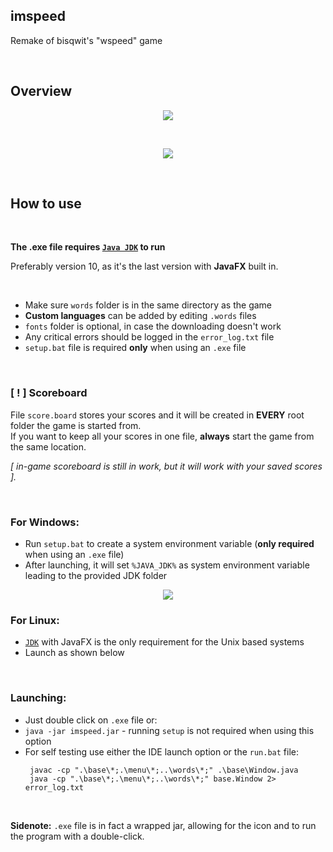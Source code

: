 ## imspeed
Remake of bisqwit's "wspeed" game

<br>

## Overview

<p align="center">
  <img width="auto" height="auto" src="https://user-images.githubusercontent.com/25122875/80863852-34099580-8c7f-11ea-9833-25b7a4fcdfa6.jpg">
</p>

<br>

<p align="center">
  <img width="auto" height="auto" src="https://user-images.githubusercontent.com/25122875/80805576-b11e0780-8bb8-11ea-9c77-81396409e225.jpg">
</p>

<br>


## How to use

<br>

**The .exe file requires [`Java JDK`](https://bit.ly/imspeedJDK2) to run**

Preferably version 10, as it's the last version with **JavaFX** built in.

<br>

* Make sure `words` folder is in the same directory as the game
* **Custom languages** can be added by editing `.words` files
* `fonts` folder is optional, in case the downloading doesn't work
* Any critical errors should be logged in the `error_log.txt` file
* `setup.bat` file is required **only** when using an `.exe` file

<br>

### [ ! ] Scoreboard
File `score.board` stores your scores and it will be created in **EVERY** root folder the game is started from.  
If you want to keep all your scores in one file, **always** start the game from the same location.

*[ in-game scoreboard is still in work, but it will work with your saved scores ].*

<br>

### For Windows:

* Run `setup.bat` to create a system environment variable (**only required** when using an `.exe` file)
* After launching, it will set `%JAVA_JDK%` as system environment variable leading to the provided JDK folder <br>
<p align="center">
  <img width="auto" height="auto" src="https://user-images.githubusercontent.com/25122875/79079528-febcf800-7d0f-11ea-8b74-f6a81d506af0.jpg">
</p>

### For Linux:

* [`JDK`](https://bit.ly/imspeedJDK2) with JavaFX is the only requirement for the Unix based systems
* Launch as shown below

<br>

### Launching:
  * Just double click on `.exe` file or:
  * `java -jar imspeed.jar` - running `setup` is not required when using this option
  * For self testing use either the IDE launch option or the `run.bat` file: <br>
    ```batch
     javac -cp ".\base\*;.\menu\*;..\words\*;" .\base\Window.java
     java -cp ".\base\*;.\menu\*;..\words\*;" base.Window 2> error_log.txt
    ```
  <br>
  
**Sidenote:** `.exe` file is in fact a wrapped jar, allowing for the icon and to run the program with a double-click.

<br>
